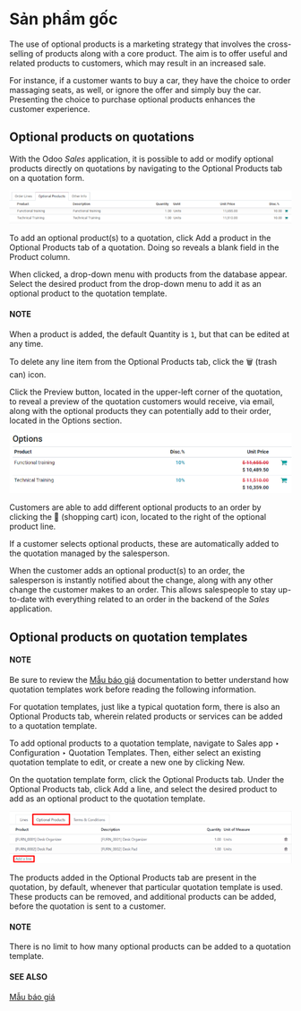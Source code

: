 # Sản phẩm gốc

The use of optional products is a marketing strategy that involves the cross-selling of products
along with a core product. The aim is to offer useful and related products to customers, which may
result in an increased sale.

For instance, if a customer wants to buy a car, they have the choice to order massaging seats, as
well, or ignore the offer and simply buy the car. Presenting the choice to purchase optional
products enhances the customer experience.

## Optional products on quotations

With the Odoo *Sales* application, it is possible to add or modify optional products directly on
quotations by navigating to the Optional Products tab on a quotation form.

![How to add optional products to your quotations on Odoo Sales.](optional_products/optional-products-tab.png)

To add an optional product(s) to a quotation, click Add a product in the
Optional Products tab of a quotation. Doing so reveals a blank field in the
Product column.

When clicked, a drop-down menu with products from the database appear. Select the desired product
from the drop-down menu to add it as an optional product to the quotation template.

#### NOTE
When a product is added, the default Quantity is `1`, but that can be edited at any
time.

To delete any line item from the Optional Products tab, click the 🗑️ (trash
can) icon.

Click the Preview button, located in the upper-left corner of the quotation, to reveal a
preview of the quotation customers would receive, via email, along with the optional products they
can potentially add to their order, located in the Options section.

![Preview your quotations on Odoo Sales.](optional_products/optional-products-checkout.png)

Customers are able to add different optional products to an order by clicking the 🛒
(shopping cart) icon, located to the right of the optional product line.

If a customer selects optional products, these are automatically added to the quotation managed by
the salesperson.

When the customer adds an optional product(s) to an order, the salesperson is instantly notified
about the change, along with any other change the customer makes to an order. This allows
salespeople to stay up-to-date with everything related to an order in the backend of the *Sales*
application.

## Optional products on quotation templates

#### NOTE
Be sure to review the [Mẫu báo giá](quote_template.md) documentation to better understand how quotation
templates work before reading the following information.

For quotation templates, just like a typical quotation form, there is also an Optional
Products tab, wherein related products or services can be added to a quotation template.

To add optional products to a quotation template, navigate to Sales app ‣
Configuration ‣ Quotation Templates. Then, either select an existing quotation template to edit,
or create a new one by clicking New.

On the quotation template form, click the Optional Products tab. Under the
Optional Products tab, click Add a line, and select the desired product to
add as an optional product to the quotation template.

![Preview your quotations on Odoo Sales.](optional_products/optional-products-tab-quotation-template.png)

The products added in the Optional Products tab are present in the quotation, by
default, whenever that particular quotation template is used. These products can be removed, and
additional products can be added, before the quotation is sent to a customer.

#### NOTE
There is no limit to how many optional products can be added to a quotation template.

#### SEE ALSO
[Mẫu báo giá](quote_template.md)

